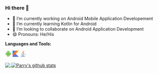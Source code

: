 ### Hi there 👋

<!--
**ParryPatel021/ParryPatel021** is a ✨ _special_ ✨ repository because its `README.md` (this file) appears on your GitHub profile.

Here are some ideas to get you started:

- 🔭 I’m currently working on Android Mobile Application Developement
- 🌱 I’m currently learning Kotlin for Android 
- 👯 I’m looking to collaborate on Android Application Development
- 🤔 I’m looking for help with ...
- 💬 Ask me about ...
- 📫 How to reach me: ...
- 😄 Pronouns: He/Him
- ⚡ Fun fact: ...
-->

- 🔭 I’m currently working on Android Mobile Application Developement
- 🌱 I’m currently learning Kotlin for Android
- 👯 I’m looking to collaborate on Android Application Development
- 😄 Pronouns: He/His


**Languages and Tools:**  

<code><img height="20" src="https://raw.githubusercontent.com/github/explore/80688e429a7d4ef2fca1e82350fe8e3517d3494d/topics/android/android.png"></code>
<code><img height="20" src="https://raw.githubusercontent.com/github/explore/80688e429a7d4ef2fca1e82350fe8e3517d3494d/topics/kotlin/kotlin.png"></code>
<code><img height="20" src="https://raw.githubusercontent.com/github/explore/80688e429a7d4ef2fca1e82350fe8e3517d3494d/topics/java/java.png"></code>


<a href="https://github.com/ParryPatel021">
  <img align="center" src="https://github-readme-stats.vercel.app/api/top-langs/?username=ParryPatel021&theme=light&hide_langs_below=1" />
</a>

<a href="https://github.com/ParryPatel021">
 <img align="center" src="https://github-readme-stats.vercel.app/api?username=ParryPatel021&show_icons=true&theme=light&line_height=27" alt="Parry's github stats"/>
</a>
